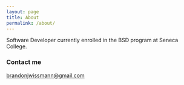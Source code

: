 ```yaml
---
layout: page
title: About
permalink: /about/
---
```


Software Developer currently enrolled in the BSD program at Seneca College.

### Contact me

[brandonjwissmann@gmail.com](mailto:brandonjwissmann@gmail.com)
